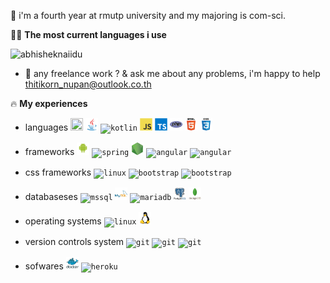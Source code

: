 👋 i'm a fourth year at rmutp university and my majoring is com-sci.

👩‍💻 **The most current languages i use**

 <img src="https://api.githubtrends.io/user/svg/Thitikorn-Nupan/langs?time_range=six_months&compact=True&theme=dark" alt="abhisheknaiidu" />  
 
- 💼 any freelance work ? & ask me about any problems, i'm happy to help [thitikorn_nupan@outlook.co.th](mailto:thitikorn_nupan@outlook.co.th)

🔥 **My experiences**  

- languages
<code><img width="20"  height="20" src="https://img.icons8.com/?size=100&id=40669&format=png&color=000000"></code>
<code><img src="https://raw.githubusercontent.com/devicons/devicon/master/icons/java/java-original.svg" alt="java" width="20"  height="20"/></code>
<code><img src="https://www.vectorlogo.zone/logos/kotlinlang/kotlinlang-icon.svg" alt="kotlin" width="20"  height="20"/></code>
<code><img src="https://raw.githubusercontent.com/devicons/devicon/master/icons/javascript/javascript-original.svg" alt="javascript" width="20"  height="20"/></code>
<code><img src="https://raw.githubusercontent.com/devicons/devicon/master/icons/typescript/typescript-original.svg" alt="typescript" width="20"  height="20"/></code>
<code><img src="https://raw.githubusercontent.com/devicons/devicon/master/icons/php/php-original.svg" alt="php"  width="20" height="20"/></code>
<code><img src="https://raw.githubusercontent.com/devicons/devicon/master/icons/html5/html5-original-wordmark.svg" alt="html5" width="20"  height="20"/></code>
<code><img src="https://raw.githubusercontent.com/devicons/devicon/master/icons/css3/css3-original-wordmark.svg" alt="css3" width="20"  height="20"/></code>

- frameworks
<code><img src="https://raw.githubusercontent.com/devicons/devicon/master/icons/android/android-original-wordmark.svg" alt="android" width="20"  height="20"/></code>
<code><img src="https://www.vectorlogo.zone/logos/springio/springio-icon.svg" alt="spring" height="20" width="20" /></code>
<code><img width="20"  height="20" src="https://raw.githubusercontent.com/github/explore/80688e429a7d4ef2fca1e82350fe8e3517d3494d/topics/nodejs/nodejs.png"></code>
<code><img src="https://img.icons8.com/?size=100&id=71257&format=png&color=000000" alt="angular" width="20"  height="20"/></code>
<code><img src="https://img.icons8.com/?size=100&id=asWSSTBrDlTW&format=png&color=000000" alt="angular" width="20"  height="20"/></code>

- css frameworks
<code><img src="https://img.icons8.com/?size=100&id=RJma3mLn7gPS&format=png&color=000000" alt="linux" width="20"  height="20"/></code>
<code><img src="https://img.icons8.com/?size=100&id=PndQWK6M1Hjo&format=png&color=000000" alt="bootstrap" width="20"  height="20"/></code>
<code><img src="https://img.icons8.com/?size=100&id=4PiNHtUJVbLs&format=png&color=000000" alt="bootstrap" width="20"  height="20"/></code>

- databaseses
<code><img src="https://www.svgrepo.com/show/303229/microsoft-sql-server-logo.svg" alt="mssql" width="20"  height="20"/></code>
<code><img src="https://raw.githubusercontent.com/devicons/devicon/master/icons/mysql/mysql-original-wordmark.svg" alt="mysql" width="20"  height="20"/></code>
<code><img src="https://www.vectorlogo.zone/logos/mariadb/mariadb-icon.svg" alt="mariadb" width="20"  height="20"/></code>
<code><img src="https://raw.githubusercontent.com/devicons/devicon/master/icons/postgresql/postgresql-original-wordmark.svg" alt="postgresql" width="20"   height="20"/></code>
<code><img src="https://raw.githubusercontent.com/devicons/devicon/master/icons/mongodb/mongodb-original-wordmark.svg" alt="mongodb" width="20"  height="20"/></code>

- operating systems
<code><img src="https://img.icons8.com/?size=100&id=M9BRw0RJZXKi&format=png&color=000000" alt="linux" width="20"  height="20"/></code>
<code><img src="https://raw.githubusercontent.com/devicons/devicon/master/icons/linux/linux-original.svg" alt="linux" width="20"  height="20"/></code>

- version controls system
<code><img src="https://www.vectorlogo.zone/logos/git-scm/git-scm-icon.svg" alt="git" width="20"  height="20"/></code>
<code><img src="https://img.icons8.com/?size=100&id=34886&format=png&color=000000" alt="git" width="20"  height="20"/></code>
<code><img src="https://img.icons8.com/?size=100&id=62856&format=png&color=000000" alt="git" width="20"  height="20"/></code>

- sofwares
<code><img src="https://raw.githubusercontent.com/devicons/devicon/master/icons/docker/docker-original-wordmark.svg" alt="docker" width="20"  height="20"/></code>
<code><img src="https://www.vectorlogo.zone/logos/heroku/heroku-icon.svg" alt="heroku" width="20"   height="20"/></code>

















  

